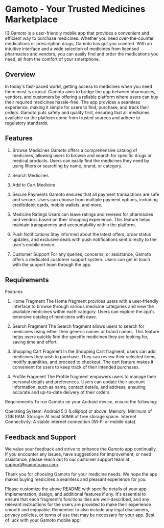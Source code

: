 # Gamoto - Your Trusted Medicines Marketplace
!()
Gamoto is a user-friendly mobile app that provides a convenient and efficient way to purchase medicines. Whether you need over-the-counter medications or prescription drugs, Gamoto has got you covered. With an intuitive interface and a wide selection of medicines from licensed pharmacies and vendors, you can easily find and order the medications you need, all from the comfort of your smartphone.

## Overview
In today's fast-paced world, getting access to medicines when you need them most is crucial. Gamoto aims to bridge the gap between pharmacies, vendors, and customers by offering a reliable platform where users can buy their required medicines hassle-free. The app provides a seamless experience, making it simple for users to find, purchase, and track their orders. Gamoto puts safety and quality first, ensuring that all medicines available on the platform come from trusted sources and adhere to regulatory standards.

## Features
1. Browse Medicines
Gamoto offers a comprehensive catalog of medicines, allowing users to browse and search for specific drugs or medical products. Users can easily find the medicines they need by using filters or searching by name, brand, or category.

2. Search Medicines
3. Add to Cart Medicine
4. Secure Payments
Gamoto ensures that all payment transactions are safe and secure. Users can choose from multiple payment options, including credit/debit cards, mobile wallets, and more.

5. Medicine Ratings
Users can leave ratings and reviews for pharmacies and vendors based on their shopping experience. This feature helps maintain transparency and accountability within the platform.

6. Push Notifications
Stay informed about the latest offers, order status updates, and exclusive deals with push notifications sent directly to the user's mobile device.

8. Customer Support
For any queries, concerns, or assistance, Gamoto offers a dedicated customer support system. Users can get in touch with the support team through the app.

## Requirements



Features
1. Home Fragment
The Home fragment provides users with a user-friendly interface to browse through various medicine categories and view the available medicines within each category. Users can explore the app's extensive catalog of medicines with ease.

2. Search Fragment
The Search fragment allows users to search for medicines using either their generic names or brand names. This feature helps users quickly find the specific medicines they are looking for, saving time and effort.

3. Shopping Cart Fragment
In the Shopping Cart fragment, users can add medicines they wish to purchase. They can review their selected items, modify quantities, and proceed to checkout. The cart feature makes it convenient for users to keep track of their intended purchases.

4. Profile Fragment
The Profile fragment empowers users to manage their personal details and preferences. Users can update their account information, such as name, contact details, and address, ensuring accurate and up-to-date delivery of their orders.

Requirements
To run Gamoto on your Android device, ensure the following:

Operating System: Android 5.0 (Lollipop) or above.
Memory: Minimum of 2GB RAM.
Storage: At least 50MB of free storage space.
Internet Connectivity: A stable internet connection (Wi-Fi or mobile data).


## Feedback and Support
We value your feedback and strive to enhance the Gamoto app continually. If you encounter any issues, have suggestions for improvement, or need assistance, please reach out to our customer support team at support@gamotoapp.com.

Thank you for choosing Gamoto for your medicine needs. We hope the app makes buying medicines a seamless and pleasant experience for you.

Please customize the above README with specific details of your app implementation, design, and additional features if any. It's essential to ensure that each fragment's functionalities are well-described, and any relevant instructions for the users are provided to make their experience smooth and enjoyable. Remember to also include any legal disclaimers, privacy policies, or terms of use that may be necessary for your app. Best of luck with your Gamoto mobile app!





